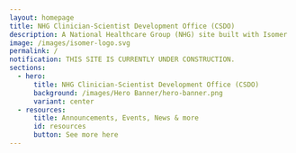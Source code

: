 ```yaml
---
layout: homepage
title: NHG Clinician-Scientist Development Office (CSDO)
description: A National Healthcare Group (NHG) site built with Isomer
image: /images/isomer-logo.svg
permalink: /
notification: THIS SITE IS CURRENTLY UNDER CONSTRUCTION.
sections:
  - hero:
      title: NHG Clinician-Scientist Development Office (CSDO)
      background: /images/Hero Banner/hero-banner.png
      variant: center
  - resources:
      title: Announcements, Events, News & more
      id: resources
      button: See more here
---
```

